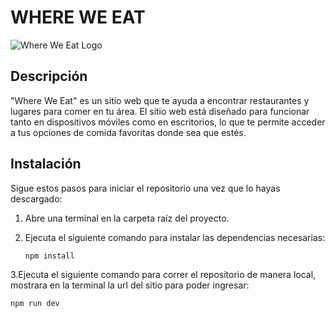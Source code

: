 # WHERE WE EAT

![Where We Eat Logo](https://images-breno.s3.sa-east-1.amazonaws.com/logoproducto+(2).png)

## Descripción

"Where We Eat" es un sitio web que te ayuda a encontrar restaurantes y lugares para comer en tu área. El sitio web está diseñado para funcionar tanto en dispositivos móviles como en escritorios, lo que te permite acceder a tus opciones de comida favoritas donde sea que estés.

## Instalación

Sigue estos pasos para iniciar el repositorio una vez que lo hayas descargado:

1. Abre una terminal en la carpeta raíz del proyecto.

2. Ejecuta el siguiente comando para instalar las dependencias necesarias:

   ```bash
   npm install

3.Ejecuta el siguiente comando para correr el repositorio de manera local, mostrara en la terminal la url del sitio para poder ingresar:
    
   ```bash
   npm run dev 
